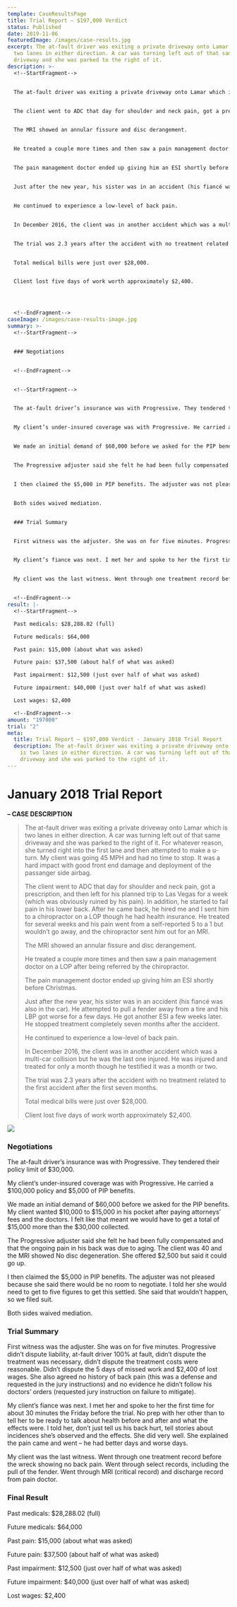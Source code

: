 ```yaml
---
template: CaseResultsPage
title: Trial Report – $197,000 Verdict
status: Published
date: 2019-11-06
featuredImage: /images/case-results.jpg
excerpt: The at-fault driver was exiting a private driveway onto Lamar which is
  two lanes in either direction. A car was turning left out of that same
  driveway and she was parked to the right of it.
description: >-
  <!--StartFragment-->


  The at-fault driver was exiting a private driveway onto Lamar which is two lanes in either direction. A car was turning left out of that same driveway and she was parked to the right of it. For whatever reason, she turned right into the first lane and then attempted to make a u-turn. My client was going 45 MPH and had no time to stop. It was a hard impact with good front end damage and deployment of the passanger side airbag.


  The client went to ADC that day for shoulder and neck pain, got a prescription, and then left for his planned trip to Las Vegas for a week (which was obviously ruined by his pain). In addition, he started to fail pain in his lower back. After he came back, he hired me and I sent him to a chiropractor on a LOP though he had health insurance. He treated for several weeks and his pain went from a self-reported 5 to a 1 but wouldn’t go away, and the chiropractor sent him out for an MRI.


  The MRI showed an annular fissure and disc derangement.


  He treated a couple more times and then saw a pain management doctor on a LOP after being referred by the chiropractor.


  The pain management doctor ended up giving him an ESI shortly before Christmas.


  Just after the new year, his sister was in an accident (his fiancé was also in the car). He attempted to pull a fender away from a tire and his LBP got worse for a few days. He got another ESI a few weeks later. He stopped treatment completely seven months after the accident.


  He continued to experience a low-level of back pain.


  In December 2016, the client was in another accident which was a multi-car collision but he was the last one injured. He was injured and treated for only a month though he testified it was a month or two.


  The trial was 2.3 years after the accident with no treatment related to the first accident after the first seven months.


  Total medical bills were just over $28,000.


  Client lost five days of work worth approximately $2,400.




  <!--EndFragment-->
caseImage: /images/case-results-image.jpg
summary: >-
  <!--StartFragment-->


  ### Negotiations


  <!--EndFragment-->


  <!--StartFragment-->


  The at-fault driver’s insurance was with Progressive. They tendered their policy limit of $30,000.


  My client’s under-insured coverage was with Progressive. He carried a $100,000 policy and $5,000 of PIP benefits.


  We made an initial demand of $60,000 before we asked for the PIP benefits. My client wanted $10,000 to $15,000 in his pocket after paying attorneys’ fees and the doctors. I felt like that meant we would have to get a total of $15,000 more than the $30,000 collected.


  The Progressive adjuster said she felt he had been fully compensated and that the ongoing pain in his back was due to aging. The client was 40 and the MRI showed No disc degeneration. She offered $2,500 but said it could go up.


  I then claimed the $5,000 in PIP benefits. The adjuster was not pleased because she said there would be no room to negotiate. I told her she would need to get to five figures to get this settled. She said that wouldn’t happen, so we filed suit.


  Both sides waived mediation.


  ### Trial Summary


  First witness was the adjuster. She was on for five minutes. Progressive didn’t dispute liability, at-fault driver 100% at fault, didn’t dispute the treatment was necessary, didn’t dispute the treatment costs were reasonable. Didn’t dispute the 5 days of missed work and $2,400 of lost wages. She also agreed no history of back pain (this was a defense and requested in the jury instructions) and no evidence he didn’t follow his doctors’ orders (requested jury instruction on failure to mitigate).


  My client’s fiance was next. I met her and spoke to her the first time for about 30 minutes the Friday before the trial. No prep with her other than to tell her to be ready to talk about health before and after and what the effects were. I told her, don’t just tell us his back hurt, tell stories about incidences she’s observed and the effects. She did very well. She explained the pain came and went – he had better days and worse days.


  My client was the last witness. Went through one treatment record before the wreck showing no back pain. Went through select records, including the pull of the fender. Went through MRI (critical record) and discharge record from pain doctor.


  <!--EndFragment-->
result: |-
  <!--StartFragment-->

  Past medicals: $28,288.02 (full)

  Future medicals: $64,000

  Past pain: $15,000 (about what was asked)

  Future pain: $37,500 (about half of what was asked)

  Past impairment: $12,500 (just over half of what was asked)

  Future impairment: $40,000 (just over half of what was asked)

  Lost wages: $2,400

  <!--EndFragment-->
amount: "197000"
trial: "2"
meta:
  title: Trial Report – $197,000 Verdict - January 2018 Trial Report
  description: The at-fault driver was exiting a private driveway onto Lamar which
    is two lanes in either direction. A car was turning left out of that same
    driveway and she was parked to the right of it.
---
```

<!--StartFragment-->

# January 2018 Trial Report

<!--EndFragment-->

<!--StartFragment-->

**– CASE DESCRIPTION**

<!--EndFragment-->

<!--StartFragment-->

> The at-fault driver was exiting a private driveway onto Lamar which is two lanes in either direction. A car was turning left out of that same driveway and she was parked to the right of it. For whatever reason, she turned right into the first lane and then attempted to make a u-turn. My client was going 45 MPH and had no time to stop. It was a hard impact with good front end damage and deployment of the passanger side airbag.
>
> The client went to ADC that day for shoulder and neck pain, got a prescription, and then left for his planned trip to Las Vegas for a week (which was obviously ruined by his pain). In addition, he started to fail pain in his lower back. After he came back, he hired me and I sent him to a chiropractor on a LOP though he had health insurance. He treated for several weeks and his pain went from a self-reported 5 to a 1 but wouldn’t go away, and the chiropractor sent him out for an MRI.
>
> The MRI showed an annular fissure and disc derangement.
>
> He treated a couple more times and then saw a pain management doctor on a LOP after being referred by the chiropractor.
>
> The pain management doctor ended up giving him an ESI shortly before Christmas.
>
> Just after the new year, his sister was in an accident (his fiancé was also in the car). He attempted to pull a fender away from a tire and his LBP got worse for a few days. He got another ESI a few weeks later. He stopped treatment completely seven months after the accident.
>
> He continued to experience a low-level of back pain.
>
> In December 2016, the client was in another accident which was a multi-car collision but he was the last one injured. He was injured and treated for only a month though he testified it was a month or two.
>
> The trial was 2.3 years after the accident with no treatment related to the first accident after the first seven months.
>
> Total medical bills were just over $28,000.
>
> Client lost five days of work worth approximately $2,400.

<!--EndFragment-->

![](/images/jurry-verdict-top-100-2018.jpg)

<!--StartFragment-->

### Negotiations

The at-fault driver’s insurance was with Progressive. They tendered their policy limit of $30,000.

My client’s under-insured coverage was with Progressive. He carried a $100,000 policy and $5,000 of PIP benefits.

We made an initial demand of $60,000 before we asked for the PIP benefits. My client wanted $10,000 to $15,000 in his pocket after paying attorneys’ fees and the doctors. I felt like that meant we would have to get a total of $15,000 more than the $30,000 collected.

The Progressive adjuster said she felt he had been fully compensated and that the ongoing pain in his back was due to aging. The client was 40 and the MRI showed No disc degeneration. She offered $2,500 but said it could go up.

I then claimed the $5,000 in PIP benefits. The adjuster was not pleased because she said there would be no room to negotiate. I told her she would need to get to five figures to get this settled. She said that wouldn’t happen, so we filed suit.

Both sides waived mediation.

### Trial Summary

First witness was the adjuster. She was on for five minutes. Progressive didn’t dispute liability, at-fault driver 100% at fault, didn’t dispute the treatment was necessary, didn’t dispute the treatment costs were reasonable. Didn’t dispute the 5 days of missed work and $2,400 of lost wages. She also agreed no history of back pain (this was a defense and requested in the jury instructions) and no evidence he didn’t follow his doctors’ orders (requested jury instruction on failure to mitigate).

My client’s fiance was next. I met her and spoke to her the first time for about 30 minutes the Friday before the trial. No prep with her other than to tell her to be ready to talk about health before and after and what the effects were. I told her, don’t just tell us his back hurt, tell stories about incidences she’s observed and the effects. She did very well. She explained the pain came and went – he had better days and worse days.

My client was the last witness. Went through one treatment record before the wreck showing no back pain. Went through select records, including the pull of the fender. Went through MRI (critical record) and discharge record from pain doctor.

### Final Result

Past medicals: $28,288.02 (full)

Future medicals: $64,000

Past pain: $15,000 (about what was asked)

Future pain: $37,500 (about half of what was asked)

Past impairment: $12,500 (just over half of what was asked)

Future impairment: $40,000 (just over half of what was asked)

Lost wages: $2,400

<!--EndFragment-->